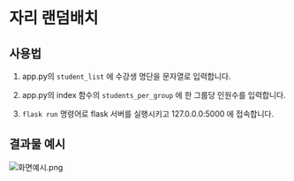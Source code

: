 # 자리 랜덤배치

## 사용법
1. app.py의 `student_list` 에 수강생 명단을 문자열로 입력합니다.

2. app.py의 index 함수의 `students_per_group` 에 한 그룹당 인원수를 입력합니다.

3. `flask run` 명령어로 flask 서버를 실행시키고 127.0.0.0:5000 에 접속합니다.

## 결과물 예시
![화면예시.png](%ED%99%94%EB%A9%B4%EC%98%88%EC%8B%9C.png)
